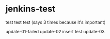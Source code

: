 # jenkins-test
test test test (says 3 times because it's important)

update-01-failed
update-02
insert test
update-03
